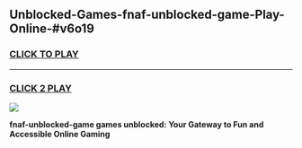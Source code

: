 
## Unblocked-Games-fnaf-unblocked-game-Play-Online-#v6o19
<h3>
<a href="https://premium.freeplayer.one?title=fnaf-unblocked-game&ref=24F">CLICK TO PLAY</a></h3>
<hr>

<h3>
<a href="https://premium.freeplayer.one?title=fnaf-unblocked-game&ref=24F">CLICK 2 PLAY</a>
  
</h3>

<a href="https://premium.freeplayer.one?title=fnaf-unblocked-game&ref=24F/"><img src="https://clearcache.store/games.png"></a>


**fnaf-unblocked-game games unblocked: Your Gateway to Fun and Accessible Online Gaming**
